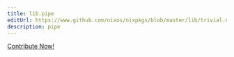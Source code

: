 ```yaml
---
title: lib.pipe
editUrl: https://www.github.com/nixos/nixpkgs/blob/master/lib/trivial.nix#L84C10
description: pipe
---
```


<a href="https://www.github.com/nixos/nixpkgs/blob/master/lib/trivial.nix#L84C10">Contribute Now!</a>
